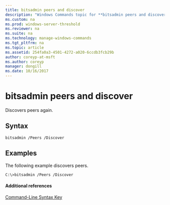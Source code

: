 ```yaml
---
title: bitsadmin peers and discover
description: "Windows Commands topic for **bitsadmin peers and discover** - Discovers peers again."
ms.custom: na
ms.prod: windows-server-threshold
ms.reviewer: na
ms.suite: na
ms.technology: manage-windows-commands
ms.tgt_pltfrm: na
ms.topic: article
ms.assetid: 254fa0a3-4501-4272-a020-6ccdb3fcb29b
author: coreyp-at-msft
ms.author: coreyp
manager: dongill
ms.date: 10/16/2017
---
```


# bitsadmin peers and discover



Discovers peers again.

## Syntax

```
bitsadmin /Peers /Discover 
```

## <a name="BKMK_examples"></a>Examples

The following example discovers peers.
```
C:\>bitsadmin /Peers /Discover
```

#### Additional references

[Command-Line Syntax Key](command-line-syntax-key.md)